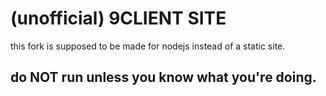 # (unofficial) 9CLIENT SITE

this fork is supposed to be made for nodejs instead of a static site.
## do NOT run unless you know what you're doing.